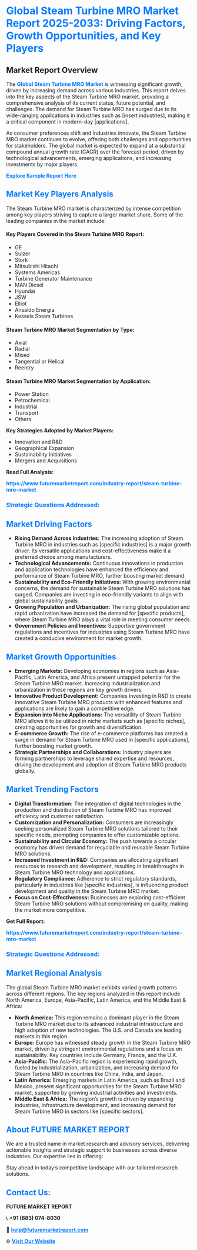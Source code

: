 <h1 style="color: #007BFF;">Global Steam Turbine MRO Market Report 2025-2033: Driving Factors, Growth Opportunities, and Key Players</h1>

<section id="overview">
<h2>Market Report Overview</h2>
<p>The <a href="https://www.futuremarketreport.com/industry-report/steam-turbine-mro-market" style="color: #007BFF; text-decoration: none;"><strong>Global Steam Turbine MRO Market</strong></a> is witnessing significant growth, driven by increasing demand across various industries. This report delves into the key aspects of the Steam Turbine MRO market, providing a comprehensive analysis of its current status, future potential, and challenges. The demand for Steam Turbine MRO has surged due to its wide-ranging applications in industries such as [insert industries], making it a critical component in modern-day [applications].</p>
<p>As consumer preferences shift and industries innovate, the Steam Turbine MRO market continues to evolve, offering both challenges and opportunities for stakeholders. The global market is expected to expand at a substantial compound annual growth rate (CAGR) over the forecast period, driven by technological advancements, emerging applications, and increasing investments by major players.</p>
</section>

<section id="overview">
<p><a href="https://www.futuremarketreport.com/request-sample/reportId=50693" style="color: #007BFF; text-decoration: none;"><strong>Explore Sample Report Here</strong></a></p>
</section>

<section id="key-players">
<h2 style="color: #007BFF;">Market Key Players Analysis</h2>
<p>The Steam Turbine MRO market is characterized by intense competition among key players striving to capture a larger market share. Some of the leading companies in the market include:</p>
<h4>Key Players Covered in the Steam Turbine MRO Report:</h4>
<ul><li>GE</li><li>Sulzer</li><li>Stork</li><li>Mitsubishi Hitachi</li><li>Systems Americas</li><li>Turbine Generator Maintenance</li><li>MAN Diesel</li><li>Hyundai</li><li>JSW</li><li>Elliot</li><li>Ansaldo Energia</li><li>Kessels Steam Turbines</li></ul>
<h4>Steam Turbine MRO Market Segmentation by Type:</h4>
<ul><li>Axial</li><li>Radial</li><li>Mixed</li><li>Tangential or Helical</li><li>Reentry</li></ul>

<h4>Steam Turbine MRO Market Segmentation by Application:</h4>
<ul><li>Power Station</li><li>Petrochemical</li><li>Industrial</li><li>Transport</li><li>Others</li></ul>
<p><strong>Key Strategies Adopted by Market Players:</strong></p>
<ul>
<li>Innovation and R&D</li>
<li>Geographical Expansion</li>
<li>Sustainability Initiatives</li>
<li>Mergers and Acquisitions</li>
</ul>
</section>

<section>
<p><strong>Read Full Analysis: </strong></p><a href="https://www.futuremarketreport.com/industry-report/steam-turbine-mro-market" style="color: #007BFF; text-decoration: none;"><strong>https://www.futuremarketreport.com/industry-report/steam-turbine-mro-market</strong></a>
<h3 style="color: #007BFF;">Strategic Questions Addressed:</h3>
</section>

<section id="driving-factors">
<h2 style="color: #007BFF;">Market Driving Factors</h2>
<ul>
<li><strong>Rising Demand Across Industries:</strong> The increasing adoption of Steam Turbine MRO in industries such as [specific industries] is a major growth driver. Its versatile applications and cost-effectiveness make it a preferred choice among manufacturers.</li>
<li><strong>Technological Advancements:</strong> Continuous innovations in production and application technologies have enhanced the efficiency and performance of Steam Turbine MRO, further boosting market demand.</li>
<li><strong>Sustainability and Eco-Friendly Initiatives:</strong> With growing environmental concerns, the demand for sustainable Steam Turbine MRO solutions has surged. Companies are investing in eco-friendly variants to align with global sustainability goals.</li>
<li><strong>Growing Population and Urbanization:</strong> The rising global population and rapid urbanization have increased the demand for [specific products], where Steam Turbine MRO plays a vital role in meeting consumer needs.</li>
<li><strong>Government Policies and Incentives:</strong> Supportive government regulations and incentives for industries using Steam Turbine MRO have created a conducive environment for market growth.</li>
</ul>
</section>

<section id="growth-opportunities">
<h2 style="color: #007BFF;">Market Growth Opportunities</h2>
<ul>
<li><strong>Emerging Markets:</strong> Developing economies in regions such as Asia-Pacific, Latin America, and Africa present untapped potential for the Steam Turbine MRO market. Increasing industrialization and urbanization in these regions are key growth drivers.</li>
<li><strong>Innovative Product Development:</strong> Companies investing in R&D to create innovative Steam Turbine MRO products with enhanced features and applications are likely to gain a competitive edge.</li>
<li><strong>Expansion into Niche Applications:</strong> The versatility of Steam Turbine MRO allows it to be utilized in niche markets such as [specific niches], creating opportunities for growth and diversification.</li>
<li><strong>E-commerce Growth:</strong> The rise of e-commerce platforms has created a surge in demand for Steam Turbine MRO used in [specific applications], further boosting market growth.</li>
<li><strong>Strategic Partnerships and Collaborations:</strong> Industry players are forming partnerships to leverage shared expertise and resources, driving the development and adoption of Steam Turbine MRO products globally.</li>
</ul>
</section>

<section id="trending-factors">
<h2 style="color: #007BFF;">Market Trending Factors</h2>
<ul>
<li><strong>Digital Transformation:</strong> The integration of digital technologies in the production and distribution of Steam Turbine MRO has improved efficiency and customer satisfaction.</li>
<li><strong>Customization and Personalization:</strong> Consumers are increasingly seeking personalized Steam Turbine MRO solutions tailored to their specific needs, prompting companies to offer customizable options.</li>
<li><strong>Sustainability and Circular Economy:</strong> The push towards a circular economy has driven demand for recyclable and reusable Steam Turbine MRO solutions.</li>
<li><strong>Increased Investment in R&D:</strong> Companies are allocating significant resources to research and development, resulting in breakthroughs in Steam Turbine MRO technology and applications.</li>
<li><strong>Regulatory Compliance:</strong> Adherence to strict regulatory standards, particularly in industries like [specific industries], is influencing product development and quality in the Steam Turbine MRO market.</li>
<li><strong>Focus on Cost-Effectiveness:</strong> Businesses are exploring cost-efficient Steam Turbine MRO solutions without compromising on quality, making the market more competitive.</li>
</ul>
</section>

<section>
<p><strong>Get Full Report: </strong></p><a href="https://www.futuremarketreport.com/industry-report/steam-turbine-mro-market" style="color: #007BFF; text-decoration: none;"><strong>https://www.futuremarketreport.com/industry-report/steam-turbine-mro-market</strong></a>
<h3 style="color: #007BFF;">Strategic Questions Addressed:</h3>
</section>


<section id="regional-analysis">
<h2 style="color: #007BFF;">Market Regional Analysis</h2>
<p>The global Steam Turbine MRO market exhibits varied growth patterns across different regions. The key regions analyzed in this report include North America, Europe, Asia-Pacific, Latin America, and the Middle East & Africa:</p>
<ul>
<li><strong>North America:</strong> This region remains a dominant player in the Steam Turbine MRO market due to its advanced industrial infrastructure and high adoption of new technologies. The U.S. and Canada are leading markets in this region.</li>
<li><strong>Europe:</strong> Europe has witnessed steady growth in the Steam Turbine MRO market, driven by stringent environmental regulations and a focus on sustainability. Key countries include Germany, France, and the U.K.</li>
<li><strong>Asia-Pacific:</strong> The Asia-Pacific region is experiencing rapid growth, fueled by industrialization, urbanization, and increasing demand for Steam Turbine MRO in countries like China, India, and Japan.</li>
<li><strong>Latin America:</strong> Emerging markets in Latin America, such as Brazil and Mexico, present significant opportunities for the Steam Turbine MRO market, supported by growing industrial activities and investments.</li>
<li><strong>Middle East & Africa:</strong> The region’s growth is driven by expanding industries, infrastructure development, and increasing demand for Steam Turbine MRO in sectors like [specific sectors].</li>
</ul>
</section>

<footer>
<h2 style="color: #007BFF;">About FUTURE MARKET REPORT</h2>
<p>We are a trusted name in market research and advisory services, delivering actionable insights and strategic support to businesses across diverse industries. Our expertise lies in offering:</p>

<p>Stay ahead in today’s competitive landscape with our tailored research solutions.</p>

<h2 style="color: #007BFF;">Contact Us:</h2>
<p><strong>FUTURE MARKET REPORT</strong></p>
<p>📞 <strong>+91 (883) 074-8030</strong></p>
<p>📧 <strong><a href="mailto:help@futuremarketreport.com" style="color: #007BFF;">help@futuremarketreport.com</a></strong></p>
<p>🌐 <strong><a href="https://www.futuremarketreport.com/" style="color: #007BFF;">Visit Our Website</a></strong></p>
</footer>